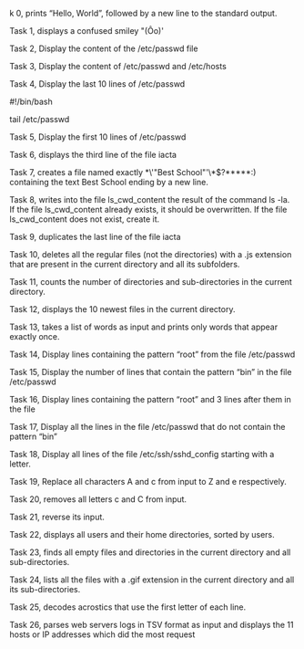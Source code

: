 k 0, prints “Hello, World”, followed by a new line to the standard output.



Task 1, displays a confused smiley "(Ôo)'



Task 2, Display the content of the /etc/passwd file



Task 3, Display the content of /etc/passwd and /etc/hosts



Task 4, Display the last 10 lines of /etc/passwd

#!/bin/bash

tail /etc/passwd



Task 5, Display the first 10 lines of /etc/passwd



Task 6, displays the third line of the file iacta



Task 7, creates a file named exactly \*\\'"Best School"\'\\*$\?\*\*\*\*\*:) containing the text Best School ending by a new line.



Task 8,  writes into the file ls_cwd_content the result of the command ls -la. If the file ls_cwd_content already exists, it should be overwritten. If the file ls_cwd_content does not exist, create it.



Task 9, duplicates the last line of the file iacta



Task 10, deletes all the regular files (not the directories) with a .js extension that are present in the current directory and all its subfolders.



Task 11, counts the number of directories and sub-directories in the current directory.



Task 12,  displays the 10 newest files in the current directory.



Task 13, takes a list of words as input and prints only words that appear exactly once.



Task 14, Display lines containing the pattern “root” from the file /etc/passwd



Task 15, Display the number of lines that contain the pattern “bin” in the file /etc/passwd



Task 16, Display lines containing the pattern “root” and 3 lines after them in the file 



Task 17, Display all the lines in the file /etc/passwd that do not contain the pattern “bin”



Task 18, Display all lines of the file /etc/ssh/sshd_config starting with a letter.



Task 19, Replace all characters A and c from input to Z and e respectively.



Task 20, removes all letters c and C from input.



Task 21, reverse its input.



Task 22, displays all users and their home directories, sorted by users.



Task 23, finds all empty files and directories in the current directory and all sub-directories.



Task 24, lists all the files with a .gif extension in the current directory and all its sub-directories.



Task 25, decodes acrostics that use the first letter of each line.



Task 26,  parses web servers logs in TSV format as input and displays the 11 hosts or IP addresses which did the most request
